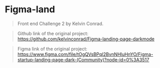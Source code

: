 # Figma-land


>Front end Challenge 2 by Kelvin Conrad.

>Github link of the original project: https://github.com/kelvinconrad/Figma-landing-page-darkmode

>Figma link of the original project:  https://www.figma.com/file/tOgQVsBPqI2BvnNHluHnYO/Figma-startup-landing-page-dark-(Community)?node-id=0%3A3517
